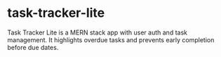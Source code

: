 # task-tracker-lite
Task Tracker Lite is a MERN stack app with user auth and task management. It highlights overdue tasks and prevents early completion before due dates.

